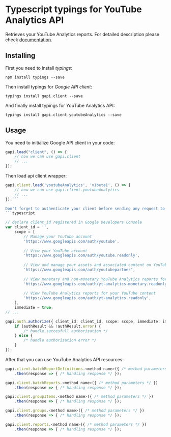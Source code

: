 # Typescript typings for YouTube Analytics API
Retrieves your YouTube Analytics reports.
For detailed description please check [documentation](http://developers.google.com/youtube/analytics/).

## Installing

First you need to install *typings*:
```
npm install typings --save 
```

Then install typings for *Google API client*:
```
typings install gapi.client --save 
```

And finally install typings for YouTube Analytics API:
```
typings install gapi.client.youtubeAnalytics --save 
```

## Usage

You need to initialize Google API client in your code:
```typescript
gapi.load("client", () => { 
    // now we can use gapi.client
    // ... 
});
```

Then load api client wrapper:
```typescript
gapi.client.load('youtubeAnalytics', 'v1beta1', () => {
    // now we can use gapi.client.youtubeAnalytics
    // ... 
});```

Don't forget to authenticate your client before sending any request to resources:
```typescript

// declare client_id registered in Google Developers Console
var client_id = '',
    scope = [     
        // Manage your YouTube account
        'https://www.googleapis.com/auth/youtube',
    
        // View your YouTube account
        'https://www.googleapis.com/auth/youtube.readonly',
    
        // View and manage your assets and associated content on YouTube
        'https://www.googleapis.com/auth/youtubepartner',
    
        // View monetary and non-monetary YouTube Analytics reports for your YouTube content
        'https://www.googleapis.com/auth/yt-analytics-monetary.readonly',
    
        // View YouTube Analytics reports for your YouTube content
        'https://www.googleapis.com/auth/yt-analytics.readonly',
    ],
    immediate = true;
// ...

gapi.auth.authorize({ client_id: client_id, scope: scope, immediate: immediate }, authResult => {
    if (authResult && !authResult.error) {
        /* handle succesfull authorization */
    } else {
        /* handle authorization error */
    }
});            
```

After that you can use YouTube Analytics API resources:

```typescript
gapi.client.batchReportDefinitions.<method name>({ /* method parameters */ })
    .then(response => { /* handling response */ });

gapi.client.batchReports.<method name>({ /* method parameters */ })
    .then(response => { /* handling response */ });

gapi.client.groupItems.<method name>({ /* method parameters */ })
    .then(response => { /* handling response */ });

gapi.client.groups.<method name>({ /* method parameters */ })
    .then(response => { /* handling response */ });

gapi.client.reports.<method name>({ /* method parameters */ })
    .then(response => { /* handling response */ });
```